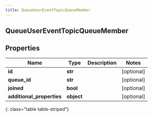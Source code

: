 ```yaml
---
title: QueueUserEventTopicQueueMember
---
```

## QueueUserEventTopicQueueMember

## Properties

|Name | Type | Description | Notes|
|------------ | ------------- | ------------- | -------------|
| **id** | **str** |  | [optional] |
| **queue_id** | **str** |  | [optional] |
| **joined** | **bool** |  | [optional] |
| **additional_properties** | **object** |  | [optional] |
{: class="table table-striped"}


